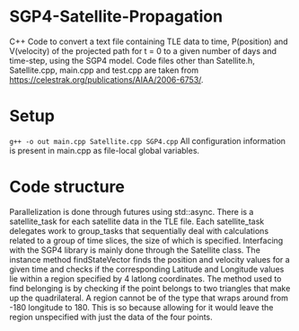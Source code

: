 # SGP4-Satellite-Propagation
C++ Code to convert a text file containing TLE data to time, P(position) and V(velocity) of the projected path for t = 0 to a given number of days and time-step, using the SGP4 model.
Code files other than Satellite.h, Satellite.cpp, main.cpp and test.cpp are taken from https://celestrak.org/publications/AIAA/2006-6753/.
# Setup
`g++ -o out main.cpp Satellite.cpp SGP4.cpp`
All configuration information is present in main.cpp as file-local global variables.
# Code structure
Parallelization is done through futures using std::async. There is a satellite_task for each satellite data in the TLE file. Each satellite_task delegates work to group_tasks that sequentially deal with calculations related to a group of time slices, the size of which is specified.
Interfacing with the SGP4 library is mainly done through the Satellite class. The instance method findStateVector finds the position and velocity values for a given time and checks if the corresponding Latitude and Longitude values lie within a region specified by 4 latlong coordinates. The method used to find belonging is by checking if the point belongs to two triangles that make up the quadrilateral. A region cannot be of the type that wraps around from -180 longitude to 180. This is so because allowing for it would leave the region unspecified with just the data of the four points.

